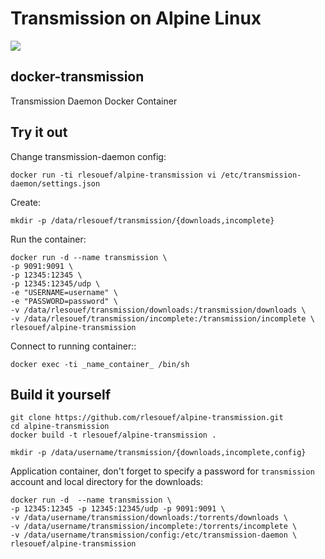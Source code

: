 # Transmission on Alpine Linux
[![](https://badge.imagelayers.io/rlesouef/alpine-transmission:latest.svg)](https://imagelayers.io/?images=rlesouef/alpine-transmission:latest 'Get your own badge on imagelayers.io')

## docker-transmission

Transmission Daemon Docker Container

Try it out
----------

Change transmission-daemon config:

    docker run -ti rlesouef/alpine-transmission vi /etc/transmission-daemon/settings.json

Create:

    mkdir -p /data/rlesouef/transmission/{downloads,incomplete}

Run the container:

    docker run -d --name transmission \
    -p 9091:9091 \
    -p 12345:12345 \
    -p 12345:12345/udp \
    -e "USERNAME=username" \
    -e "PASSWORD=password" \
    -v /data/rlesouef/transmission/downloads:/transmission/downloads \
    -v /data/rlesouef/transmission/incomplete:/transmission/incomplete \
    rlesouef/alpine-transmission

Connect to running container::

    docker exec -ti _name_container_ /bin/sh

Build it yourself
-----------------

    git clone https://github.com/rlesouef/alpine-transmission.git
    cd alpine-transmission
    docker build -t rlesouef/alpine-transmission .


```
mkdir -p /data/username/transmission/{downloads,incomplete,config}
```

Application container, don't forget to specify a password for `transmission` account and local directory for the downloads:

```
docker run -d  --name transmission \
-p 12345:12345 -p 12345:12345/udp -p 9091:9091 \
-v /data/username/transmission/downloads:/torrents/downloads \
-v /data/username/transmission/incomplete:/torrents/incomplete \
-v /data/username/transmission/config:/etc/transmission-daemon \
rlesouef/alpine-transmission

```
